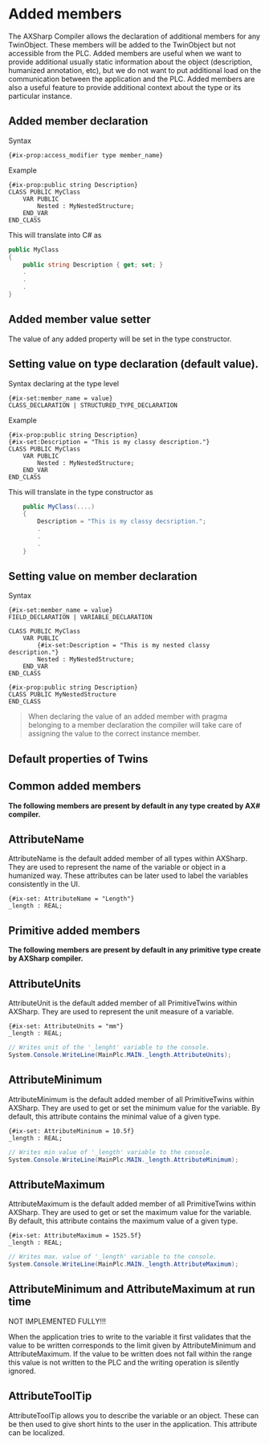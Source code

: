 # Added members

The AXSharp Compiler allows the declaration of additional members for any TwinObject. These members will be added to the TwinObject but not accessible from the PLC. Added members are useful when we want to provide additional usually static information about the object (description, humanized annotation, etc), but we do not want to put additional load on the communication between the application and the PLC.
Added members are also a useful feature to provide additional context about the type or its particular instance.

## Added member declaration

Syntax

~~~ iecst
{#ix-prop:access_modifier type member_name}
~~~

Example

~~~iecst
{#ix-prop:public string Description}
CLASS PUBLIC MyClass
    VAR PUBLIC
        Nested : MyNestedStructure;
    END_VAR
END_CLASS
~~~

This will translate into C# as

~~~C#
public MyClass 
{
    public string Description { get; set; }
    .
    .
    .
}
~~~

## Added member value setter

The value of any added property will be set in the type constructor.

## Setting value on type declaration (default value).

Syntax declaring at the type level
~~~ iecst
{#ix-set:member_name = value}
CLASS_DECLARATION | STRUCTURED_TYPE_DECLARATION
~~~

Example

~~~iecst
{#ix-prop:public string Description}
{#ix-set:Description = "This is my classy description."}
CLASS PUBLIC MyClass
    VAR PUBLIC
        Nested : MyNestedStructure;
    END_VAR
END_CLASS
~~~

This will translate in the type constructor as

~~~C#
    public MyClass(....)
    {
        Description = "This is my classy decsription.";
        .
        .
        .
    }
~~~

## Setting value on member declaration


Syntax

~~~ iecst
{#ix-set:member_name = value}
FIELD_DECLARATION | VARIABLE_DECLARATION
~~~

~~~iecst
CLASS PUBLIC MyClass
    VAR PUBLIC
        {#ix-set:Description = "This is my nested classy description."}
        Nested : MyNestedStructure;
    END_VAR
END_CLASS

{#ix-prop:public string Description}
CLASS PUBLIC MyNestedStructure 
END_CLASS

~~~


> When declaring the value of an added member with pragma belonging to a member declaration the compiler will take care of assigning the value to the correct instance member.


## Default properties of Twins


## Common added members

**The following members are present by default in any type created by AX# compiler.**

## AttributeName

AttributeName is the default added member of all types within AXSharp. They are used to represent the name of the variable or object in a humanized way. These attributes can be later used to label the variables consistently in the UI.

~~~
{#ix-set: AttributeName = "Length"}
_length : REAL;
~~~

## Primitive added members

**The following members are present by default in any primitive type create by AXSharp compiler.**


## AttributeUnits

AttributeUnit is the default added member of all PrimitiveTwins within AXSharp. They are used to represent the unit measure of a variable.

~~~
{#ix-set: AttributeUnits = "mm"}
_length : REAL;
~~~

~~~ C#
// Writes unit of the '_lenght' variable to the console.
System.Console.WriteLine(MainPlc.MAIN._length.AttributeUnits);
~~~

## AttributeMinimum

AttributeMinimum is the default added member of all PrimitiveTwins within AXSharp. They are used to get or set the minimum value for the variable. By default, this attribute contains the minimal value of a given type.

~~~
{#ix-set: AttributeMininum = 10.5f}
_length : REAL;
~~~

~~~ C#
// Writes min value of '_length' variable to the console.
System.Console.WriteLine(MainPlc.MAIN._length.AttributeMinimum);
~~~


## AttributeMaximum

AttributeMaximum is the default added member of all PrimitiveTwins within AXSharp. They are used to get or set the maximum value for the variable. By default, this attribute contains the maximum value of a given type.

~~~
{#ix-set: AttributeMaximum = 1525.5f}
_length : REAL;
~~~

~~~ C#
// Writes max. value of '_length' variable to the console.
System.Console.WriteLine(MainPlc.MAIN._length.AttributeMaximum);
~~~

## AttributeMinimum and AttributeMaximum at run time

NOT IMPLEMENTED FULLY!!!

When the application tries to write to the variable it first validates that the value to be written corresponds to the limit given by AttributeMinimum and AttributeMaximum. If the value to be written does not fall within the range this value is not written to the PLC and the writing operation is silently ignored.

## AttributeToolTip

AttributeToolTip allows you to describe the variable or an object. These can be then used to give short hints to the user in the application. This attribute can be localized.

